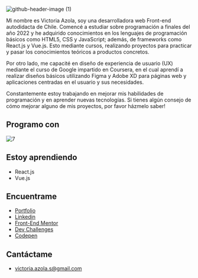 ![github-header-image (1)](https://github.com/VickyAzola/VickyAzola/assets/116470398/e2ba7967-910c-4692-899a-a525353a2600)

Mi nombre es Victoria Azola, soy una desarrolladora web Front-end autodidacta de Chile. Comencé a estudiar sobre programación a finales del año 2022 y he adquirido conocimientos en los lenguajes de programación básicos como HTML5, CSS y JavaScript; además, de frameworks como React.js y Vue.js. Esto mediante cursos, realizando proyectos para practicar y pasar los conocimientos teóricos a productos concretos.

Por otro lado, me capacité en diseño de experiencia de usuario (UX) mediante el curso de Google impartido en Coursera, en el cual aprendí a realizar diseños básicos utilizando Figma y Adobe XD para páginas web y aplicaciones centradas en el usuario y sus necesidades.

Constantemente estoy trabajando en mejorar mis habilidades de programación y en aprender nuevas tecnologías. Si tienes algún consejo de cómo mejorar alguno de mis proyectos, por favor házmelo saber!

## Programo con

![7](https://github.com/user-attachments/assets/5557e304-edc9-4346-ac80-a23a6aefaefd)

## Estoy aprendiendo
- React.js
- Vue.js

## Encuentrame
- [Portfolio](https://victoria-azola.netlify.app/)
- [Linkedin](https://www.linkedin.com/in/victoria-azola-silva-454942263/)
- [Front-End Mentor](https://www.frontendmentor.io/profile/VickyAzola)
- [Dev Challenges](https://devchallenges.io/profile/c607f63e-edf7-470f-a5ea-83be3e5f0e74)
- [Codepen](https://codepen.io/VickyAzola)

## Cantáctame
- victoria.azola.s@gmail.com


<!--
I started studying programming at the end of 2022 and have acquired knowledge in basic programming languages such as HTML5, CSS, and JavaScript; in addition, frameworks such as React.js and Vue.js.

I'm certified in user experience (UX) design through the Google course on Coursera, in which I learned to make basic designs using Figma and Adobe XD for web pages and applications focused on the user and their needs.

I'm constantly working on learning new things and improving my coding skills. If you have some advice on how to improve my projects, please let me know!
-->

